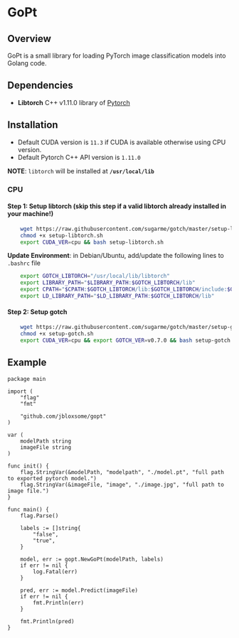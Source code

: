 # GoPt

## Overview
GoPt is a small library for loading PyTorch image classification models into Golang code.

## Dependencies

- **Libtorch** C++ v1.11.0 library of [Pytorch](https://pytorch.org/)

## Installation

- Default CUDA version is `11.3` if CUDA is available otherwise using CPU version.
- Default Pytorch C++ API version is `1.11.0`

**NOTE**: `libtorch` will be installed at **`/usr/local/lib`**

### CPU

#### Step 1: Setup libtorch (skip this step if a valid libtorch already installed in your machine!)

```bash
    wget https://raw.githubusercontent.com/sugarme/gotch/master/setup-libtorch.sh
    chmod +x setup-libtorch.sh
    export CUDA_VER=cpu && bash setup-libtorch.sh
```

**Update Environment**: in Debian/Ubuntu, add/update the following lines to `.bashrc` file

```bash
    export GOTCH_LIBTORCH="/usr/local/lib/libtorch"
    export LIBRARY_PATH="$LIBRARY_PATH:$GOTCH_LIBTORCH/lib"
    export CPATH="$CPATH:$GOTCH_LIBTORCH/lib:$GOTCH_LIBTORCH/include:$GOTCH_LIBTORCH/include/torch/csrc/api/include"
    export LD_LIBRARY_PATH="$LD_LIBRARY_PATH:$GOTCH_LIBTORCH/lib"
```

#### Step 2: Setup gotch

```bash
    wget https://raw.githubusercontent.com/sugarme/gotch/master/setup-gotch.sh
    chmod +x setup-gotch.sh
    export CUDA_VER=cpu && export GOTCH_VER=v0.7.0 && bash setup-gotch.sh
```

## Example
```
package main

import (
	"flag"
	"fmt"

	"github.com/jbloxsome/gopt"
)

var (
	modelPath string
	imageFile string
)

func init() {
	flag.StringVar(&modelPath, "modelpath", "./model.pt", "full path to exported pytorch model.")
	flag.StringVar(&imageFile, "image", "./image.jpg", "full path to image file.")
}

func main() {
	flag.Parse()

	labels := []string{
		"false",
		"true",
	}

	model, err := gopt.NewGoPt(modelPath, labels)
	if err != nil {
		log.Fatal(err)
	}

	pred, err := model.Predict(imageFile)
	if err != nil {
		fmt.Println(err)
	}

	fmt.Println(pred)
}
```
